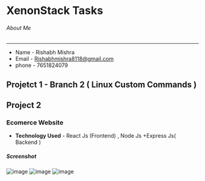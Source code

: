 # XenonStack Tasks

###### About Me 

------------

- Name - Rishabh Mishra
- Email - Rishabhmishra8118@gmail.com 
- phone - 7651824079

## Projetct 1  - Branch 2 ( Linux Custom Commands )

## Project 2 
### Ecomerce Website 
- **Technology Used**  -   React Js (Frontend) , Node Js +Express Js( Backend ) 

##### Screenshot 

![image](https://github.com/rishabhmishra705454/xenonstack-tasks/assets/68866841/e2831de8-46ea-4dff-a2c9-32cde263f8e3)
![image](https://github.com/rishabhmishra705454/xenonstack-tasks/assets/68866841/bb62bebe-d40d-4aee-b325-e982acc5f378)
![image](https://github.com/rishabhmishra705454/xenonstack-tasks/assets/68866841/f0cc17ab-e391-4145-a4d2-5efdbb0488ef)



